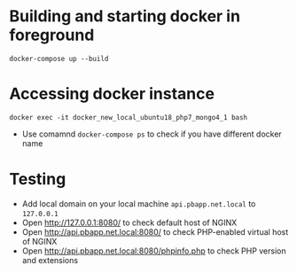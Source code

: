 
# Building and starting docker in foreground

```
docker-compose up --build
```

# Accessing docker instance

```
docker exec -it docker_new_local_ubuntu18_php7_mongo4_1 bash
```

* Use comamnd `docker-compose ps` to check if you have different docker name

# Testing

* Add local domain on your local machine `api.pbapp.net.local` to `127.0.0.1`
* Open http://127.0.0.1:8080/ to check default host of NGINX
* Open http://api.pbapp.net.local:8080/ to check PHP-enabled virtual host of NGINX
* Open http://api.pbapp.net.local:8080/phpinfo.php to check PHP version and extensions



